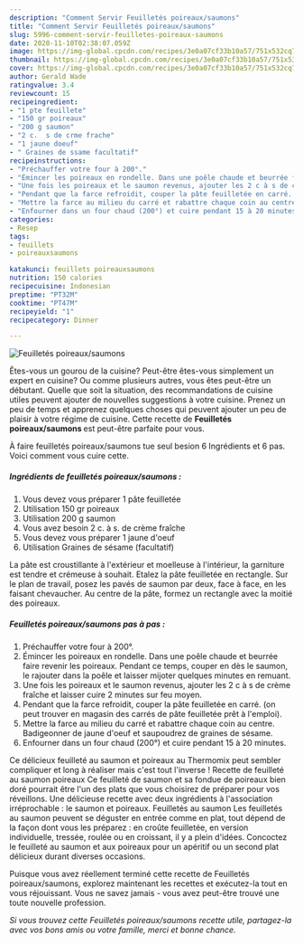 ```yaml
---
description: "Comment Servir Feuilletés poireaux/saumons"
title: "Comment Servir Feuilletés poireaux/saumons"
slug: 5996-comment-servir-feuilletes-poireaux-saumons
date: 2020-11-10T02:38:07.059Z
image: https://img-global.cpcdn.com/recipes/3e0a07cf33b10a57/751x532cq70/feuilletes-poireauxsaumons-photo-principale-de-la-recette.jpg
thumbnail: https://img-global.cpcdn.com/recipes/3e0a07cf33b10a57/751x532cq70/feuilletes-poireauxsaumons-photo-principale-de-la-recette.jpg
cover: https://img-global.cpcdn.com/recipes/3e0a07cf33b10a57/751x532cq70/feuilletes-poireauxsaumons-photo-principale-de-la-recette.jpg
author: Gerald Wade
ratingvalue: 3.4
reviewcount: 15
recipeingredient:
- "1 pte feuillete"
- "150 gr poireaux"
- "200 g saumon"
- "2 c.  s de crme frache"
- "1 jaune doeuf"
- " Graines de ssame facultatif"
recipeinstructions:
- "Préchauffer votre four à 200°."
- "Émincer les poireaux en rondelle. Dans une poêle chaude et beurrée faire revenir les poireaux. Pendant ce temps, couper en dès le saumon, le rajouter dans la poêle et laisser mijoter quelques minutes en remuant."
- "Une fois les poireaux et le saumon revenus, ajouter les 2 c à s de crème fraîche et laisser cuire 2 minutes sur feu moyen."
- "Pendant que la farce refroidit, couper la pâte feuilletée en carré. (on peut trouver en magasin des carrés de pâte feuilletée prêt à l&#39;emploi)."
- "Mettre la farce au milieu du carré et rabattre chaque coin au centre. Badigeonner de jaune d&#39;oeuf et saupoudrez de graines de sésame."
- "Enfourner dans un four chaud (200°) et cuire pendant 15 à 20 minutes."
categories:
- Resep
tags:
- feuillets
- poireauxsaumons

katakunci: feuillets poireauxsaumons 
nutrition: 150 calories
recipecuisine: Indonesian
preptime: "PT32M"
cooktime: "PT47M"
recipeyield: "1"
recipecategory: Dinner

---
```



![Feuilletés poireaux/saumons](https://img-global.cpcdn.com/recipes/3e0a07cf33b10a57/751x532cq70/feuilletes-poireauxsaumons-photo-principale-de-la-recette.jpg)

Êtes-vous un gourou de la cuisine? Peut-être êtes-vous simplement un expert en cuisine? Ou comme plusieurs autres, vous êtes peut-être un débutant. Quelle que soit la situation, des recommandations de cuisine utiles peuvent ajouter de nouvelles suggestions à votre cuisine. Prenez un peu de temps et apprenez quelques choses qui peuvent ajouter un peu de plaisir à votre régime de cuisine. Cette recette de <strong> Feuilletés poireaux/saumons </strong> est peut-être parfaite pour vous.

<!--inarticleads1-->

À faire feuilletés poireaux/saumons tue seul besion 6 Ingrédients et 6 pas. Voici comment vous cuire cette.

##### Ingrédients de feuilletés poireaux/saumons :

1. Vous devez vous préparer 1 pâte feuilletée
1. Utilisation 150 gr poireaux
1. Utilisation 200 g saumon
1. Vous avez besoin 2 c. à s. de crème fraîche
1. Vous devez vous préparer 1 jaune d&#39;oeuf
1. Utilisation  Graines de sésame (facultatif)


La pâte est croustillante à l&#39;extérieur et moelleuse à l&#39;intérieur, la garniture est tendre et crémeuse à souhait. Etalez la pâte feuilletée en rectangle. Sur le plan de travail, posez les pavés de saumon par deux, face à face, en les faisant chevaucher. Au centre de la pâte, formez un rectangle avec la moitié des poireaux. 

<!--inarticleads2-->

##### Feuilletés poireaux/saumons pas à pas :

1. Préchauffer votre four à 200°.
1. Émincer les poireaux en rondelle. Dans une poêle chaude et beurrée faire revenir les poireaux. Pendant ce temps, couper en dès le saumon, le rajouter dans la poêle et laisser mijoter quelques minutes en remuant.
1. Une fois les poireaux et le saumon revenus, ajouter les 2 c à s de crème fraîche et laisser cuire 2 minutes sur feu moyen.
1. Pendant que la farce refroidit, couper la pâte feuilletée en carré. (on peut trouver en magasin des carrés de pâte feuilletée prêt à l&#39;emploi).
1. Mettre la farce au milieu du carré et rabattre chaque coin au centre. Badigeonner de jaune d&#39;oeuf et saupoudrez de graines de sésame.
1. Enfourner dans un four chaud (200°) et cuire pendant 15 à 20 minutes.


Ce délicieux feuilleté au saumon et poireaux au Thermomix peut sembler compliquer et long à réaliser mais c&#39;est tout l&#39;inverse ! Recette de feuilleté au saumon poireaux Ce feuilleté de saumon et sa fondue de poireaux bien doré pourrait être l&#39;un des plats que vous choisirez de préparer pour vos réveillons. Une délicieuse recette avec deux ingrédients à l&#39;association irréprochable : le saumon et poireaux. Feuilletés au saumon Les feuilletés au saumon peuvent se déguster en entrée comme en plat, tout dépend de la façon dont vous les préparez : en croûte feuilletée, en version individuelle, tressée, roulée ou en croissant, il y a plein d&#39;idées. Concoctez le feuilleté au saumon et aux poireaux pour un apéritif ou un second plat délicieux durant diverses occasions. 

<!--inarticleads1-->

<p>
Puisque vous avez réellement terminé cette recette de Feuilletés poireaux/saumons, explorez maintenant les recettes et exécutez-la tout en vous réjouissant. Vous ne savez jamais - vous avez peut-être trouvé une toute nouvelle profession.
</p>

<p>
<i>Si vous trouvez cette Feuilletés poireaux/saumons recette utile, partagez-la avec vos bons amis ou votre famille, merci et bonne chance.</i>
</p>
